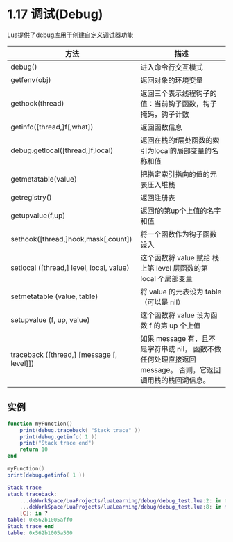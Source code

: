 # 1.17 调试(Debug)

Lua提供了debug库用于创建自定义调试器功能

| 方法                                      | 描述                                                         |
| ----------------------------------------- | ------------------------------------------------------------ |
| debug()                                   | 进入命令行交互模式                                           |
| getfenv(obj)                              | 返回对象的环境变量                                           |
| gethook(thread)                           | 返回三个表示线程钩子的值：当前钩子函数，钩子掩码，钩子计数   |
| getinfo([thread,]f[,what])                | 返回函数信息                                                 |
| debug.getlocal([thread,]f,local)          | 返回在栈的f层处函数的索引为local的局部变量的名称和值         |
| getmetatable(value)                       | 把指定索引指向的值的元表压入堆栈                             |
| getregistry()                             | 返回注册表                                                   |
| getupvalue(f,up)                          | 返回f的第up个上值的名字和值                                  |
| sethook([thread,]hook,mask[,count])       | 将一个函数作为钩子函数设入                                   |
| setlocal ([thread,] level, local, value)  | 这个函数将 value 赋给 栈上第 level 层函数的第 local 个局部变量 |
| setmetatable (value, table)               | 将 value 的元表设为 table （可以是 nil）                     |
| setupvalue (f, up, value)                 | 这个函数将 value 设为函数 f 的第 up 个上值                   |
| traceback ([thread,] [message [, level]]) | 如果 message 有，且不是字符串或 nil， 函数不做任何处理直接返回 message。 否则，它返回调用栈的栈回溯信息。 |

## 实例

```lua
function myFunction()
    print(debug.traceback( "Stack trace" ))
    print(debug.getinfo( 1 ))
    print("Stack trace end")
    return 10
end

myFunction()
print(debug.getinfo( 1 ))
```

```lua
Stack trace
stack traceback:
	...deWorkSpace/LuaProjects/luaLearning/debug/debug_test.lua:2: in function 'myFunction'
	...deWorkSpace/LuaProjects/luaLearning/debug/debug_test.lua:8: in main chunk
	[C]: in ?
table: 0x562b1005aff0
Stack trace end
table: 0x562b1005a500
```

